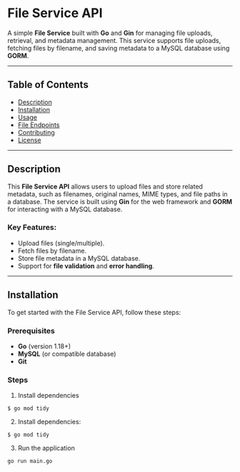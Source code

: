 # File Service API

A simple **File Service** built with **Go** and **Gin** for managing file uploads, retrieval, and metadata management. This service supports file uploads, fetching files by filename, and saving metadata to a MySQL database using **GORM**.

---

## Table of Contents

- [Description](#description)
- [Installation](#installation)
- [Usage](#usage)
- [File Endpoints](#file-endpoints)
- [Contributing](#contributing)
- [License](#license)

---

## Description

This **File Service API** allows users to upload files and store related metadata, such as filenames, original names, MIME types, and file paths in a database. The service is built using **Gin** for the web framework and **GORM** for interacting with a MySQL database.

### Key Features:
- Upload files (single/multiple).
- Fetch files by filename.
- Store file metadata in a MySQL database.
- Support for **file validation** and **error handling**.

---

## Installation

To get started with the File Service API, follow these steps:

### Prerequisites
- **Go** (version 1.18+)
- **MySQL** (or compatible database)
- **Git**

### Steps
1. Install dependencies
```
$ go mod tidy
```
2. Install dependencies:
```
$ go mod tidy
```
3. Run the application
```
go run main.go
```
